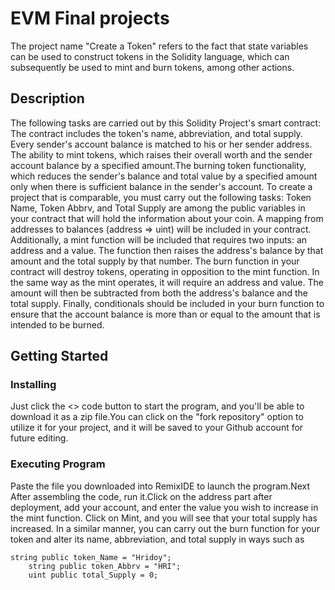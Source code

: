 # EVM Final projects
The project name "Create a Token" refers to the fact that state variables can be used to construct tokens in the Solidity language, which can subsequently be used to mint and burn tokens, among other actions.

## Description
The following tasks are carried out by this Solidity Project's smart contract: The contract includes the token's name, abbreviation, and total supply. Every sender's account balance is matched to his or her sender address. The ability to mint tokens, which raises their overall worth and the sender account balance by a specified amount.The burning token functionality, which reduces the sender's balance and total value by a specified amount only when there is sufficient balance in the sender's account. To create a project that is comparable, you must carry out the following tasks: Token Name, Token Abbrv, and Total Supply are among the public variables in your contract that will hold the information about your coin. A mapping from addresses to balances (address => uint) will be included in your contract. Additionally, a mint function will be included that requires two inputs: an address and a value. The function then raises the address's balance by that amount and the total supply by that number. The burn function in your contract will destroy tokens, operating in opposition to the mint function. In the same way as the mint operates, it will require an address and value. The amount will then be subtracted from both the address's balance and the total supply. Finally, conditionals should be included in your burn function to ensure that the account balance is more than or equal to the amount that is intended to be burned.

## Getting Started

### Installing
Just click the <> code button to start the program, and you'll be able to download it as a zip file.You can click on the "fork repository" option to utilize it for your project, and it will be saved to your Github account for future editing.

### Executing Program
Paste the file you downloaded into RemixIDE to launch the program.Next After assembling the code, run it.Click on the address part after deployment, add your account, and enter the value you wish to increase in the mint function. Click on Mint, and you will see that your total supply has increased. In a similar manner, you can carry out the burn function for your token and alter its name, abbreviation, and total supply in ways such as

```
string public token_Name = "Hridoy";
    string public token_Abbrv = "HRI";
    uint public total_Supply = 0;
```
